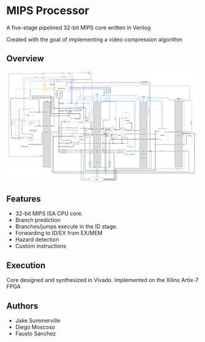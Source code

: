 # MIPS Processor

A five-stage pipelined 32-bit MIPS core written in Verilog

Created with the goal of implementing a video compression algorithm

## Overview

![docs](docs/Datapath.png)

## Features

- 32-bit MIPS ISA CPU core.
- Branch prediction
- Branches/jumps execute in the ID stage.
- Forwarding to ID/EX from EX/MEM
- Hazard detection
- Custom instructions

## Execution 

Core designed and synthesized in Vivado. Implemented on the Xilinx Artix-7 FPGA

## Authors

- Jake Summerville
- Diego Moscoso
- Fausto Sanchez

